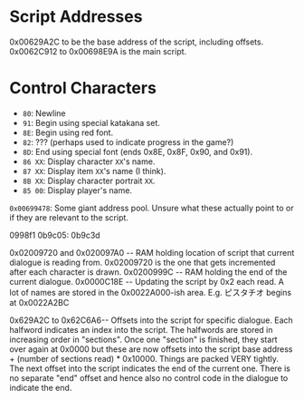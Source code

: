 Script Addresses
=======
0x00629A2C to be the base address of the script, including offsets.
0x0062C912 to 0x00698E9A is the main script.

Control Characters
==================
* `80`: Newline
* `91`: Begin using special katakana set.
* `8E`: Begin using red font.
* `82`: ??? (perhaps used to indicate progress in the game?)
* `8D`: End using special font (ends 0x8E, 0x8F, 0x90, and 0x91).
* `86 XX`: Display character `XX`'s name.
* `87 XX`: Display item `XX`'s name (I think).
* `8B XX`: Display character portrait `XX`.
* `85 00`: Display player's name.

`0x00699478`: Some giant address pool. Unsure what these actually point to or
if they are relevant to the script.

0998f1
0b9c05:
0b9c3d


0x02009720 and 0x020097A0 -- RAM holding location of script that current dialogue is reading from. 0x02009720 is the one that gets incremented after each character is drawn.
0x0200999C -- RAM holding the end of the current dialogue.
0x0000C18E -- Updating the script by 0x2 each read.
A lot of names are stored in the 0x0022A000-ish area. E.g. ピスタチオ begins at 0x0022A2BC


0x629A2C to 0x62C6A6-- Offsets into the script for specific dialogue. Each halfword indicates an index into the script. The halfwords are stored in increasing order in "sections". Once one "section" is finished, they start over again at 0x0000 but these are now offsets into the script base address + (number of sections read) * 0x10000. Things are packed VERY tightly. The next offset into the script indicates the end of the current one. There is no separate "end" offset and hence also no control code in the dialogue to indicate the end.
